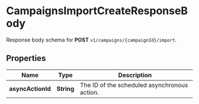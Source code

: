 

# CampaignsImportCreateResponseBody

Response body schema for **POST** `v1/campaigns/{campaignId}/import`.

## Properties

| Name | Type | Description |
|------------ | ------------- | ------------- |
|**asyncActionId** | **String** | The ID of the scheduled asynchronous action. |



